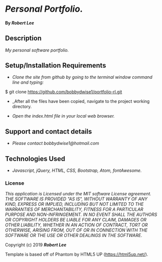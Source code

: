 # _Personal Portfolio._

#### By _**Robert Lee**_

## Description

_My personal software portfolio._

## Setup/Installation Requirements

* _Clone the site from github by going to the terminal window command line and typing:_

$ git clone https://github.com/bobbydwise1/portfolio-rl.git

* _After all the files have been copied, navigate to the project working directory.

* _Open the index.html file in your local web browser._

## Support and contact details

* _Please contact bobbydwise1@hotmail.com_

## Technologies Used

* _Javascript, jQuery, HTML, CSS, Bootstrap, Atom, fontAwesome._

### License

*This application is Licensed under the MIT software License agreement. THE SOFTWARE IS PROVIDED "AS IS", WITHOUT WARRANTY OF ANY KIND, EXPRESS OR IMPLIED, INCLUDING BUT NOT LIMITED TO THE WARRANTIES OF MERCHANTABILITY, FITNESS FOR A PARTICULAR PURPOSE AND NON-INFRINGEMENT. IN NO EVENT SHALL THE AUTHORS OR COPYRIGHT HOLDERS BE LIABLE FOR ANY CLAIM, DAMAGES OR OTHER LIABILITY, WHETHER IN AN ACTION OF CONTRACT, TORT OR OTHERWISE, ARISING FROM, OUT OF OR IN CONNECTION WITH THE SOFTWARE OR THE USE OR OTHER DEALINGS IN THE SOFTWARE.*

Copyright (c) 2019 **_Robert Lee_**

Template is based off of Phantom by HTML5 UP (https://html5up.net/).